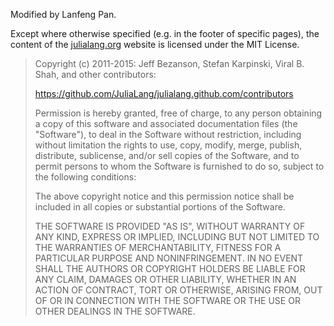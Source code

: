 Modified by Lanfeng Pan.

Except where otherwise specified (e.g. in the footer of specific pages),
the content of the [julialang.org] website is licensed under the MIT License.

> Copyright (c) 2011-2015: Jeff Bezanson, Stefan Karpinski, Viral B. Shah,
> and other contributors:
>
> https://github.com/JuliaLang/julialang.github.com/contributors
>
> Permission is hereby granted, free of charge, to any person obtaining
> a copy of this software and associated documentation files (the
> "Software"), to deal in the Software without restriction, including
> without limitation the rights to use, copy, modify, merge, publish,
> distribute, sublicense, and/or sell copies of the Software, and to
> permit persons to whom the Software is furnished to do so, subject to
> the following conditions:
>
> The above copyright notice and this permission notice shall be
> included in all copies or substantial portions of the Software.
>
> THE SOFTWARE IS PROVIDED "AS IS", WITHOUT WARRANTY OF ANY KIND,
> EXPRESS OR IMPLIED, INCLUDING BUT NOT LIMITED TO THE WARRANTIES OF
> MERCHANTABILITY, FITNESS FOR A PARTICULAR PURPOSE AND
> NONINFRINGEMENT. IN NO EVENT SHALL THE AUTHORS OR COPYRIGHT HOLDERS BE
> LIABLE FOR ANY CLAIM, DAMAGES OR OTHER LIABILITY, WHETHER IN AN ACTION
> OF CONTRACT, TORT OR OTHERWISE, ARISING FROM, OUT OF OR IN CONNECTION
> WITH THE SOFTWARE OR THE USE OR OTHER DEALINGS IN THE SOFTWARE.

[julialang.org]: http://julialang.org

